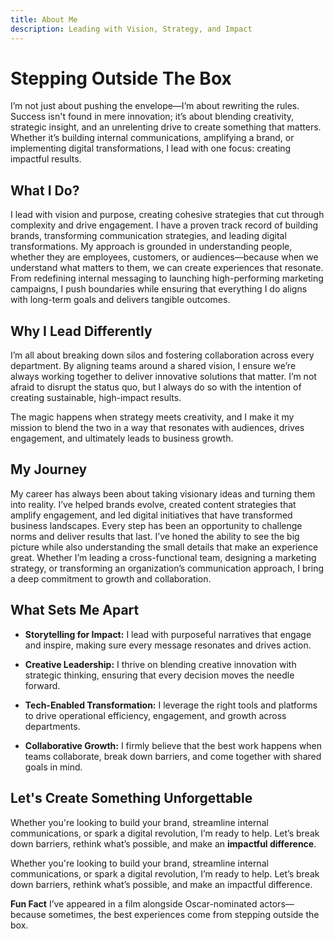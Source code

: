 ```yaml
---
title: About Me
description: Leading with Vision, Strategy, and Impact
---
```

# Stepping Outside The Box

I’m not just about pushing the envelope—I’m about rewriting the rules. Success isn't found in mere innovation; it’s about blending creativity, strategic insight, and an unrelenting drive to create something that matters. Whether it’s building internal communications, amplifying a brand, or implementing digital transformations, I lead with one focus: creating impactful results.

## What I Do?

I lead with vision and purpose, creating cohesive strategies that cut through complexity and drive engagement. I have a proven track record of building brands, transforming communication strategies, and leading digital transformations. My approach is grounded in understanding people, whether they are employees, customers, or audiences—because when we understand what matters to them, we can create experiences that resonate. From redefining internal messaging to launching high-performing marketing campaigns, I push boundaries while ensuring that everything I do aligns with long-term goals and delivers tangible outcomes.

## Why I Lead Differently

I’m all about breaking down silos and fostering collaboration across every department. By aligning teams around a shared vision, I ensure we’re always working together to deliver innovative solutions that matter. I’m not afraid to disrupt the status quo, but I always do so with the intention of creating sustainable, high-impact results.

The magic happens when strategy meets creativity, and I make it my mission to blend the two in a way that resonates with audiences, drives engagement, and ultimately leads to business growth.

## My Journey

My career has always been about taking visionary ideas and turning them into reality. I’ve helped brands evolve, created content strategies that amplify engagement, and led digital initiatives that have transformed business landscapes. Every step has been an opportunity to challenge norms and deliver results that last. I’ve honed the ability to see the big picture while also understanding the small details that make an experience great. Whether I’m leading a cross-functional team, designing a marketing strategy, or transforming an organization’s communication approach, I bring a deep commitment to growth and collaboration.

## What Sets Me Apart

*   **Storytelling for Impact:** I lead with purposeful narratives that engage and inspire, making sure every message resonates and drives action.
    
*   **Creative Leadership:** I thrive on blending creative innovation with strategic thinking, ensuring that every decision moves the needle forward.
    
*   **Tech-Enabled Transformation:** I leverage the right tools and platforms to drive operational efficiency, engagement, and growth across departments.
    
*   **Collaborative Growth:** I firmly believe that the best work happens when teams collaborate, break down barriers, and come together with shared goals in mind.
    

## Let's Create Something Unforgettable

Whether you're looking to build your brand, streamline internal communications, or spark a digital revolution, I’m ready to help. Let’s break down barriers, rethink what’s possible, and make an **impactful difference**.

Whether you're looking to build your brand, streamline internal communications, or spark a digital revolution, I’m ready to help. Let’s break down barriers, rethink what’s possible, and make an impactful difference.

**Fun Fact** I’ve appeared in a film alongside Oscar-nominated actors—because sometimes, the best experiences come from stepping outside the box.